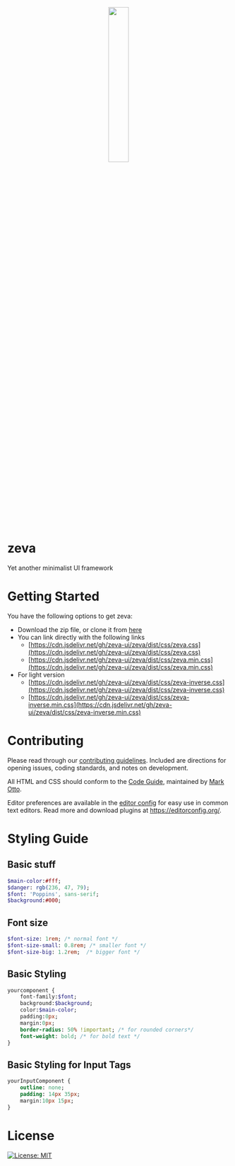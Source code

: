 <p align="center">
  <img src="https://imfunniee.github.io/zeva/image/zeva.png" width="30%">
</p>

# zeva
Yet another minimalist UI framework

# Getting Started

You have the following options to get zeva:
* Download the zip file, or clone it from [here](https://github.com/zeva-ui/zeva.git)
* You can link directly with the following links
    - [https://cdn.jsdelivr.net/gh/zeva-ui/zeva/dist/css/zeva.css](https://cdn.jsdelivr.net/gh/zeva-ui/zeva/dist/css/zeva.css) 
    - [https://cdn.jsdelivr.net/gh/zeva-ui/zeva/dist/css/zeva.min.css](https://cdn.jsdelivr.net/gh/zeva-ui/zeva/dist/css/zeva.min.css)
* For light version
    - [https://cdn.jsdelivr.net/gh/zeva-ui/zeva/dist/css/zeva-inverse.css](https://cdn.jsdelivr.net/gh/zeva-ui/zeva/dist/css/zeva-inverse.css) 
    - [https://cdn.jsdelivr.net/gh/zeva-ui/zeva/dist/css/zeva-inverse.min.css](https://cdn.jsdelivr.net/gh/zeva-ui/zeva/dist/css/zeva-inverse.min.css)

# Contributing

Please read through our [contributing guidelines](https://github.com/zeva-ui/zeva/wiki/Contributing-Guidelines). Included are directions for opening issues, coding standards, and notes on development.

All HTML and CSS should conform to the [Code Guide](https://github.com/mdo/code-guide), maintained by [Mark Otto](https://github.com/mdo).

Editor preferences are available in the [editor config](https://github.com/zeva-ui/zeva/blob/master/.editorconfig) for easy use in common text editors. Read more and download plugins at <https://editorconfig.org/>.

# Styling Guide

## Basic stuff

```sass
$main-color:#fff;
$danger: rgb(236, 47, 79);
$font: 'Poppins', sans-serif;
$background:#000;
```

## Font size

```sass
$font-size: 1rem; /* normal font */
$font-size-small: 0.8rem; /* smaller font */
$font-size-big: 1.2rem;  /* bigger font */
```

## Basic Styling

```sass
yourcomponent {
    font-family:$font;
    background:$background;
    color:$main-color;
    padding:0px;
    margin:0px;
    border-radius: 50% !important; /* for rounded corners*/
    font-weight: bold; /* for bold text */
}
```

## Basic Styling for Input Tags

```sass
yourInputComponent {
    outline: none;
    padding: 14px 35px;
    margin:10px 15px;
}
```

# License
[![License: MIT](https://img.shields.io/badge/License-MIT-yellow.svg)](https://opensource.org/licenses/MIT)